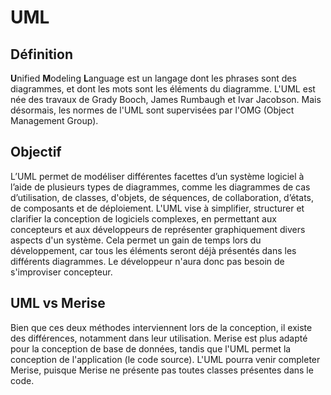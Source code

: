 # UML

## Définition

**U**nified **M**odeling **L**anguage est un langage dont les phrases sont des diagrammes, et dont les mots sont les éléments du diagramme. L'UML est née des travaux de Grady Booch, James Rumbaugh et Ivar Jacobson. Mais désormais, les normes de l'UML sont supervisées par l'OMG (Object Management Group).

## Objectif

L’UML permet de modéliser différentes facettes d’un système logiciel à l’aide de plusieurs types de diagrammes, comme les diagrammes de cas d’utilisation, de classes, d'objets, de séquences, de collaboration, d’états, de composants et de déploiement.
L'UML vise à simplifier, structurer et clarifier la conception de logiciels complexes, en permettant aux concepteurs et aux développeurs de représenter graphiquement divers aspects d'un système. Cela permet un gain de temps lors du développement, car tous les éléments seront déjà présentés dans les différents diagrammes. Le développeur n'aura donc pas besoin de s'improviser concepteur.

## UML vs Merise

Bien que ces deux méthodes interviennent lors de la conception, il existe des différences, notamment dans leur utilisation. Merise est plus adapté pour la conception de base de données, tandis que l'UML permet la conception de l'application (le code source).
L'UML pourra venir completer Merise, puisque Merise ne présente pas toutes classes présentes dans le code.